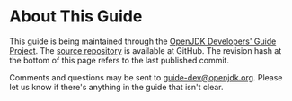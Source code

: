 # About This Guide

This guide is being maintained through the [OpenJDK Developers' Guide Project](https://openjdk.org/census#guide). The [source repository](https://github.com/openjdk/guide) is available at GitHub. The revision hash at the bottom of this page refers to the last published commit.

Comments and questions may be sent to [guide-dev@openjdk.org](mailto:guide-dev@openjdk.org). Please let us know if there's anything in the guide that isn't clear.
